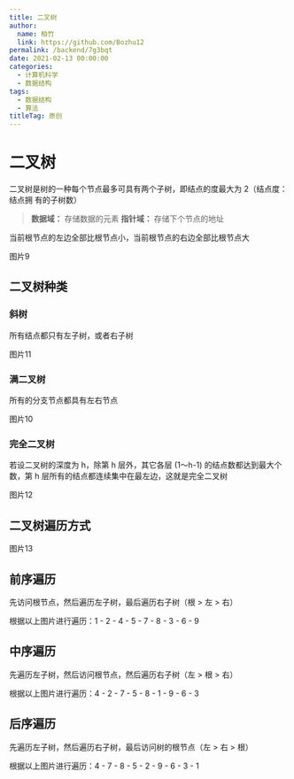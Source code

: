 ```yaml
---
title: 二叉树
author: 
  name: 柏竹
  link: https://github.com/Bozhu12
permalink: /backend/7g3bqt
date: 2021-02-13 00:00:00
categories: 
  - 计算机科学
  - 数据结构
tags: 
  - 数据结构
  - 算法
titleTag: 原创
---
```

 # 二叉树

二叉树是树的一种每个节点最多可具有两个子树，即结点的度最大为 2（结点度：结点拥 有的子树数）

> **数据域：** 存储数据的元素
> **指针域：** 存储下个节点的地址

当前根节点的左边全部比根节点小，当前根节点的右边全部比根节点大

图片9

## 二叉树种类

###  斜树

所有结点都只有左子树，或者右子树

图片11

### 满二叉树

所有的分支节点都具有左右节点

图片10

### 完全二叉树

若设二叉树的深度为 h，除第 h 层外，其它各层 (1～h-1) 的结点数都达到最大个数，第 h 层所有的结点都连续集中在最左边，这就是完全二叉树

图片12

## 二叉树遍历方式

图片13

## 前序遍历

先访问根节点，然后遍历左子树，最后遍历右子树（根 > 左 > 右）

根据以上图片进行遍历：1 - 2 - 4 - 5 - 7 - 8 - 3 - 6 - 9

## 中序遍历

先遍历左子树，然后访问根节点，然后遍历右子树（左 > 根 > 右）

根据以上图片进行遍历：4 - 2 - 7 - 5 - 8 - 1 - 9 - 6 - 3

## 后序遍历

先遍历左子树，然后遍历右子树，最后访问树的根节点（左 > 右 > 根）

根据以上图片进行遍历：4 - 7 - 8 - 5 - 2 - 9 - 6 - 3 - 1

